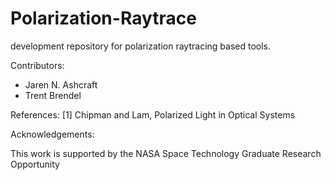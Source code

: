 # Polarization-Raytrace
development repository for polarization raytracing based tools.

Contributors:
- Jaren N. Ashcraft
- Trent Brendel

References:
[1] Chipman and Lam, Polarized Light in Optical Systems

Acknowledgements:

This work is supported by the NASA Space Technology Graduate Research Opportunity
